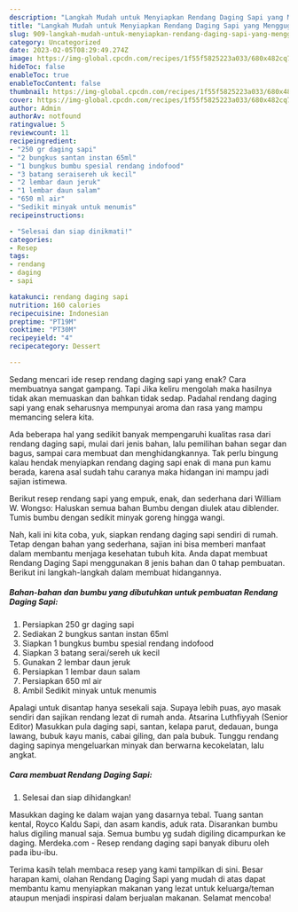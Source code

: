 ```yaml
---
description: "Langkah Mudah untuk Menyiapkan Rendang Daging Sapi yang Menggugah Selera "
title: "Langkah Mudah untuk Menyiapkan Rendang Daging Sapi yang Menggugah Selera "
slug: 909-langkah-mudah-untuk-menyiapkan-rendang-daging-sapi-yang-menggugah-selera
category: Uncategorized
date: 2023-02-05T08:29:49.274Z
image: https://img-global.cpcdn.com/recipes/1f55f5825223a033/680x482cq70/rendang-daging-sapi-foto-resep-utama.jpg
hideToc: false
enableToc: true
enableTocContent: false
thumbnail: https://img-global.cpcdn.com/recipes/1f55f5825223a033/680x482cq70/rendang-daging-sapi-foto-resep-utama.jpg
cover: https://img-global.cpcdn.com/recipes/1f55f5825223a033/680x482cq70/rendang-daging-sapi-foto-resep-utama.jpg
author: Admin
authorAv: notfound
ratingvalue: 5
reviewcount: 11
recipeingredient:
- "250 gr daging sapi"
- "2 bungkus santan instan 65ml"
- "1 bungkus bumbu spesial rendang indofood"
- "3 batang seraisereh uk kecil"
- "2 lembar daun jeruk"
- "1 lembar daun salam"
- "650 ml air"
- "Sedikit minyak untuk menumis"
recipeinstructions:

- "Selesai dan siap dinikmati!"
categories:
- Resep
tags:
- rendang
- daging
- sapi

katakunci: rendang daging sapi 
nutrition: 160 calories
recipecuisine: Indonesian
preptime: "PT19M"
cooktime: "PT30M"
recipeyield: "4"
recipecategory: Dessert

---
```



Sedang mencari ide resep rendang daging sapi yang enak? Cara membuatnya sangat gampang. Tapi Jika keliru mengolah maka hasilnya tidak akan memuaskan dan bahkan tidak sedap. Padahal rendang daging sapi yang enak seharusnya mempunyai aroma dan rasa yang mampu memancing selera kita.


Ada beberapa hal yang sedikit banyak mempengaruhi kualitas rasa dari rendang daging sapi, mulai dari jenis bahan, lalu pemilihan bahan segar dan bagus, sampai cara membuat dan menghidangkannya. Tak perlu bingung kalau hendak menyiapkan rendang daging sapi enak di mana pun kamu berada, karena asal sudah tahu caranya maka hidangan ini mampu jadi sajian istimewa.

Berikut resep rendang sapi yang empuk, enak, dan sederhana dari William W. Wongso: Haluskan semua bahan Bumbu dengan diulek atau diblender. Tumis bumbu dengan sedikit minyak goreng hingga wangi.


Nah, kali ini kita coba, yuk, siapkan rendang daging sapi sendiri di rumah. Tetap dengan bahan yang sederhana, sajian ini bisa memberi manfaat dalam membantu menjaga kesehatan tubuh kita. Anda dapat membuat Rendang Daging Sapi menggunakan 8 jenis bahan dan 0 tahap pembuatan. Berikut ini langkah-langkah dalam membuat hidangannya.

<!--inarticleads1-->

##### Bahan-bahan dan bumbu yang dibutuhkan untuk pembuatan Rendang Daging Sapi:

1. Persiapkan 250 gr daging sapi
1. Sediakan 2 bungkus santan instan 65ml
1. Siapkan 1 bungkus bumbu spesial rendang indofood
1. Siapkan 3 batang serai/sereh uk kecil
1. Gunakan 2 lembar daun jeruk
1. Persiapkan 1 lembar daun salam
1. Persiapkan 650 ml air
1. Ambil Sedikit minyak untuk menumis


Apalagi untuk disantap hanya sesekali saja. Supaya lebih puas, ayo masak sendiri dan sajikan rendang lezat di rumah anda. Atsarina Luthfiyyah (Senior Editor) Masukkan pula daging sapi, santan, kelapa parut, dedauan, bunga lawang, bubuk kayu manis, cabai giling, dan pala bubuk. Tunggu rendang daging sapinya mengeluarkan minyak dan berwarna kecokelatan, lalu angkat. 

<!--inarticleads2-->

##### Cara membuat Rendang Daging Sapi:


1. Selesai dan siap dihidangkan!

Masukkan daging ke dalam wajan yang dasarnya tebal. Tuang santan kental, Royco Kaldu Sapi, dan asam kandis, aduk rata. Disarankan bumbu halus digiling manual saja. Semua bumbu yg sudah digiling dicampurkan ke daging. Merdeka.com - Resep rendang daging sapi banyak diburu oleh pada ibu-ibu. 

Terima kasih telah membaca resep yang kami tampilkan di sini. Besar harapan kami, olahan Rendang Daging Sapi yang mudah di atas dapat membantu kamu menyiapkan makanan yang lezat untuk keluarga/teman ataupun menjadi inspirasi dalam berjualan makanan. Selamat mencoba!
